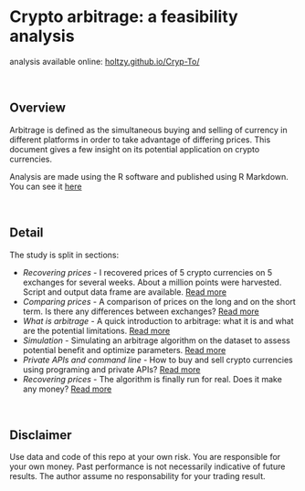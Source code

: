 Crypto arbitrage: a feasibility analysis
===================

analysis available online: [holtzy.github.io/Cryp-To/](https://holtzy.github.io/Cryp-To/)


<br>


Overview
--------

Arbitrage is defined as the simultaneous buying and selling of currency in different platforms in order to take advantage of differing prices. This document gives a few insight on its potential application on crypto currencies.

Analysis are made using the R software and published using R Markdown. You can see it [here](https://holtzy.github.io/Cryp-To/)


<br>



Detail
--------  

The study is split in sections:  


- *Recovering prices* - I recovered prices of 5 crypto currencies on 5 exchanges for several weeks. About a million points were harvested. Script and output data frame are available. [Read more](https://holtzy.github.io/Cryp-To/CONTENT/public_API.html)
- *Comparing prices* - A comparison of prices on the long and on the short term. Is there any differences between exchanges? [Read more]()
- *What is arbitrage* - A quick introduction to arbitrage: what it is and what are the potential limitations. [Read more]()
- *Simulation* - Simulating an arbitrage algorithm on the dataset to assess potential benefit and optimize parameters. [Read more]()
- *Private APIs and command line* - How to buy and sell crypto currencies using programing and private APIs? [Read more]()
- *Recovering prices* - The algorithm is finally run for real. Does it make any money? [Read more]()


<br>




Disclaimer
--------  

Use data and code of this repo at your own risk. You are responsible for your own money. Past performance is not necessarily indicative of future results. The author assume no responsability for your trading result.


